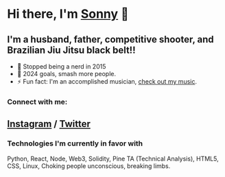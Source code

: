 # Hi there, I'm [Sonny](https://sonnyparlin.com) 👋 


## I'm a husband, father, competitive shooter, and Brazilian Jiu Jitsu black belt!!

- 🌱 Stopped being a nerd in 2015
- 🥅 2024 goals, smash more people.
- ⚡ Fun fact: I'm an accomplished musician, [check out my music](https://music.youtube.com/playlist?list=PLj9lh13xPM4NtMGzpbghwBlWZ_3LaUk_P&feature=share).

### Connect with me:

[Instagram](https://instagram.com/sonnygrapples) /
[Twitter](https://twitter.com/cozywithyourmom)
---

### Technologies I'm currently in favor with

Python, React, Node, Web3, Solidity, Pine TA (Technical Analysis), HTML5, CSS, Linux, Choking people unconscious, breaking limbs.
